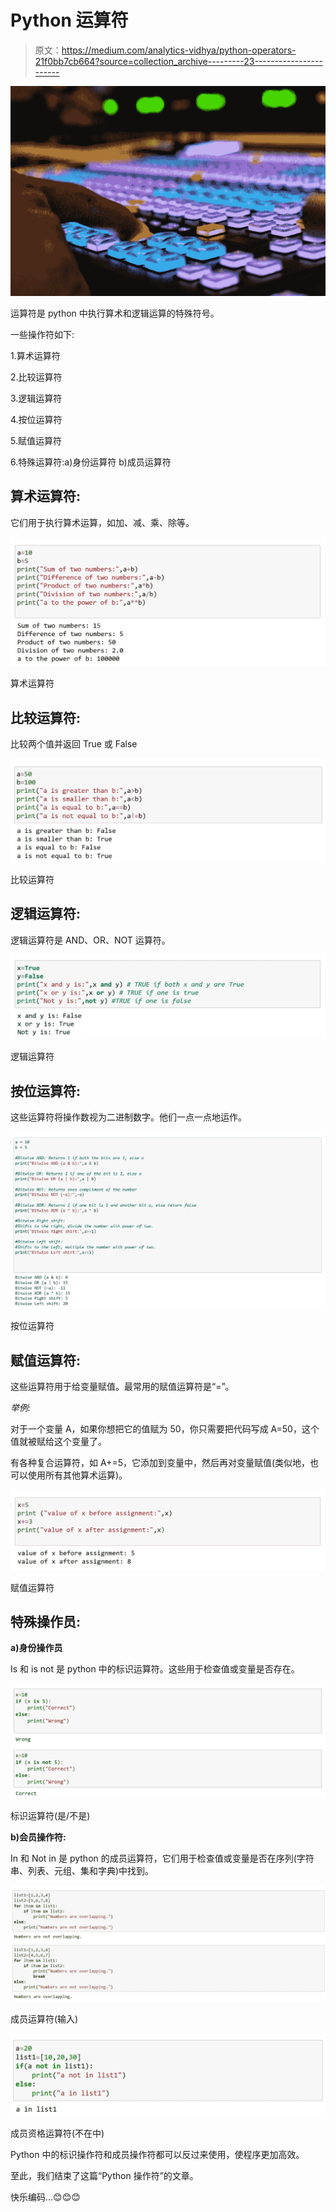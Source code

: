 # Python 运算符

> 原文：<https://medium.com/analytics-vidhya/python-operators-21f0bb7cb664?source=collection_archive---------23----------------------->

![](img/daa71d8b96a6c95f39ad395a2cb660e5.png)

运算符是 python 中执行算术和逻辑运算的特殊符号。

一些操作符如下:

1.算术运算符

2.比较运算符

3.逻辑运算符

4.按位运算符

5.赋值运算符

6.特殊运算符:a)身份运算符 b)成员运算符

## 算术运算符:

它们用于执行算术运算，如加、减、乘、除等。

![](img/da40b3af47ad330e0a90028de24ee87a.png)

算术运算符

## 比较运算符:

比较两个值并返回 True 或 False

![](img/75a3ba549caaff75ff9081ebf54ab582.png)

比较运算符

## 逻辑运算符:

逻辑运算符是 AND、OR、NOT 运算符。

![](img/3bfd0b70fae9f7d476fa0a763a083c54.png)

逻辑运算符

## 按位运算符:

这些运算符将操作数视为二进制数字。他们一点一点地运作。

![](img/195b8ba108233e83e45bfb366a2e0be4.png)

按位运算符

## 赋值运算符:

这些运算符用于给变量赋值。最常用的赋值运算符是“=”。

*举例:*

对于一个变量 A，如果你想把它的值赋为 50，你只需要把代码写成 A=50，这个值就被赋给这个变量了。

有各种复合运算符，如 A+=5，它添加到变量中，然后再对变量赋值(类似地，也可以使用所有其他算术运算)。

![](img/bbe34904eb98cdf7ec78a6790b984374.png)

赋值运算符

## 特殊操作员:

**a)身份操作员**

Is 和 is not 是 python 中的标识运算符。这些用于检查值或变量是否存在。

![](img/6c1fb8ee35877616e58ecb2bd6432e54.png)

标识运算符(是/不是)

**b)会员操作符:**

In 和 Not in 是 python 的成员运算符，它们用于检查值或变量是否在序列(字符串、列表、元组、集和字典)中找到。

![](img/bdb27c8db66821303dd008ccb38ab806.png)

成员运算符(输入)

![](img/369026607440f04d0466ce5eb2e0b024.png)

成员资格运算符(不在中)

Python 中的标识操作符和成员操作符都可以反过来使用，使程序更加高效。

至此，我们结束了这篇“Python 操作符”的文章。

快乐编码…😊😊😊